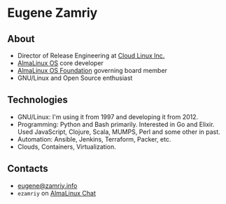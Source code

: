 # Eugene Zamriy


## About

* Director of Release Engineering at [Cloud Linux Inc.](https://www.cloudlinux.com/)
* [AlmaLinux OS](https://almalinux.org/) core developer
* [AlmaLinux OS Foundation](https://almalinux.org/) governing board member
* GNU/Linux and Open Source enthusiast


## Technologies

* GNU/Linux: I'm using it from 1997 and developing it from 2012.
* Programming: Python and Bash primarily. Interested in Go and Elixir. Used JavaScript, Clojure, Scala, MUMPS, Perl and some other in past.
* Automation: Ansible, Jenkins, Terraform, Packer, etc.
* Clouds, Containers, Virtualization.


## Contacts

* [eugene@zamriy.info](mailto:eugene@zamriy.info)
* `ezamriy` on [AlmaLinux Chat](https://chat.almalinux.org/)
